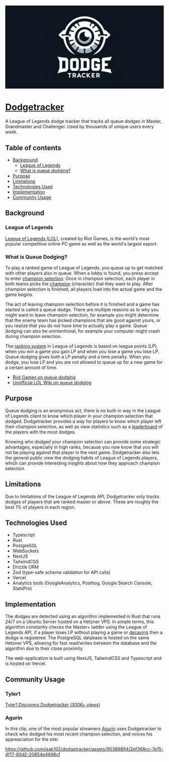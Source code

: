 ![Logo](./assets/opengraph-image.jpg)

# [Dodgetracker](https://www.dodgetracker.com/)

A League of Legends dodge tracker that tracks all queue dodges in Master, Grandmaster and Challenger. Used by thousands of unique users every week.

## Table of contents

<!--toc:start-->

- [Background](#background)
  - [League of Legends](#league-of-legends)
  - [What is queue dodging?](#what-is-queue-dodging)
- [Purpose](#purpose)
- [Limitations](#limitations)
- [Technologies Used](#technologies-used)
- [Implementation](#implementation)
- [Community Usage](#community-usage)
<!--toc:end-->

## Background

### League of Legends

[League of Legends (LOL)](https://en.wikipedia.org/wiki/League_of_Legends), created by Riot Games, is the world's most popular competitive online PC game as well as the world's largest esport.

### What is Queue Dodging?

To play a ranked game of League of Legends, you queue up to get matched with other players also in queue. When a lobby is found, you press accept to enter [champion selection](https://lol.fandom.com/wiki/New_To_League/Gameplay/Champ_Select). Once in champion selection, each player in both teams picks the [champion](https://leagueoflegends.fandom.com/wiki/Champion) (character) that they want to play. After champion selection is finished, all players load into the actual game and the game begins.

The act of leaving champion selection before it is finished and a game has started is called a queue dodge. There are multiple reasons as to why you might want to leave champion selection, for example you might determine that the enemy team has picked champions that are good against yours, or you realize that you do not have time to actually play a game. Queue dodging can also be unintentional, for example your computer might crash during champion selection.

The [ranking system](<https://leagueoflegends.fandom.com/wiki/Rank_(League_of_Legends)>) in League of Legends is based on league points (LP), when you win a game you gain LP and when you lose a game you lose LP. Queue dodging gives both a LP penalty and a time penalty. When you dodge, you lose LP and you are not allowed to queue up for a new game for a certain amount of time.

- [Riot Games on queue dodging](https://support-leagueoflegends.riotgames.com/hc/en-us/articles/201751844-Queue-Dodging)
- [Unofficial LOL Wiki on queue dodging](https://leagueoflegends.fandom.com/wiki/Queue_dodging)

## Purpose

Queue dodging is an anonymous act, there is no built-in way in the League of Legends client to know which player in your champion selection that dodged. Dodgetracker provides a way for players to know which player left their champion selection, as well as view statistics such as a [leaderboard](https://www.dodgetracker.com/euw/leaderboard) of the players with the most dodges.

Knowing who dodged your champion selection can provide some strategic advantages, especially in high ranks, because you now know that you will not be playing against that player in the next game. Dodgetracker also lets the general public view the dodging habits of League of Legends players, which can provide interesting insights about how they approach champion selection.

## Limitations

Due to limitations of the League of Legends API, Dodgetracker only tracks dodges of players that are ranked master or above. These are roughly the best 1% of players in each region.

## Technologies Used

- Typescript
- Rust
- PostgreSQL
- WebSockets
- NextJS
- TailwindCSS
- Drizzle ORM
- Zod (type-safe schema validation for API calls)
- Vercel
- Analytics tools (GoogleAnalytics, Posthog, Google Search Console, StatsPro)

## Implementation

The dodges are detected using an algorithm implemented in Rust that runs 24/7 on a Ubuntu Server hosted on a Hetzner VPS. In simple terms, this algorithm constantly checks the Master+ ladder using the League of Legends API, if a player loses LP without playing a game or [decaying](<https://leagueoflegends.fandom.com/wiki/Rank_(League_of_Legends)#Decay>) then a dodge is registered. The PostgreSQL database is hosted on the same Hetzner VPS, allowing for fast read/writes between the database and the algorithm due to their close proximity.

The web-application is built using NextJS, TailwindCSS and Typescript and is hosted on Vercel.

## Community Usage

### Tyler1

[Tyler1 Discovers Dodgetracker (300K+ views)](https://www.youtube.com/watch?v=eH17KxPCjTg)

### Agurin

In this clip, one of the most popular streamers [Agurin](https://lol.fandom.com/wiki/Agurin) uses Dodgetracker to check who dodged his most recent champion selection, and voices his appreaciation for the site:

https://github.com/isak102/dodgetracker/assets/90389894/2ef368cc-7e15-4f17-80d2-20854e4698cf
